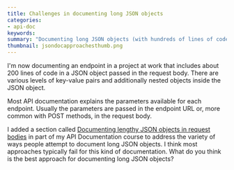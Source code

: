 ```yaml
---
title: Challenges in documenting long JSON objects
categories:
- api-doc
keywords: 
summary: "Documenting long JSON objects (with hundreds of lines of code and multiple levels of nesting) can be challenging. There are different approaches to take, but none of the approaches seems to work well. I updated my API doc course topic with a section comparing the various approaches."
thumbnail: jsondocapproachesthumb.png
---
```


I'm now documenting an endpoint in a project at work that includes about 200 lines of code in a JSON object passed in the request body. There are various levels of key-value pairs and additionally nested objects inside the JSON object.

Most API documentation explains the parameters available for each endpoint. Usually the parameters are passed in the endpoint URL or, more common with POST methods, in the request body. 

I added a section called [Documenting lengthy JSON objects in request bodies](http://idratherbewriting.com/docapis_doc_parameters/#documenting-lengthy-json-objects-in-request-bodies) in part of my API Documentation course to address the variety of ways people attempt to document long JSON objects. I think most approaches typically fail for this kind of documentation. What do you think is the best approach for documenting long JSON objects?

